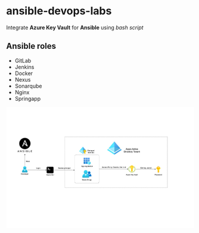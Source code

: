 # ansible-devops-labs

Integrate **Azure Key Vault** for **Ansible** using *bash script*

## Ansible roles

- GitLab
- Jenkins
- Docker
- Nexus
- Sonarqube
- Nginx
- Springapp

![Ansible integrate with Azure](azure_serviceprincipal_application2.jpg)

